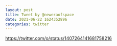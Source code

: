 ```yaml
--- 
layout: post 
title: Tweet by @neweraofspace 
date: 2021-06-22 1624352896 
categories: twitter 
--- 
```

https://twitter.com/o/status/1407264141681758216